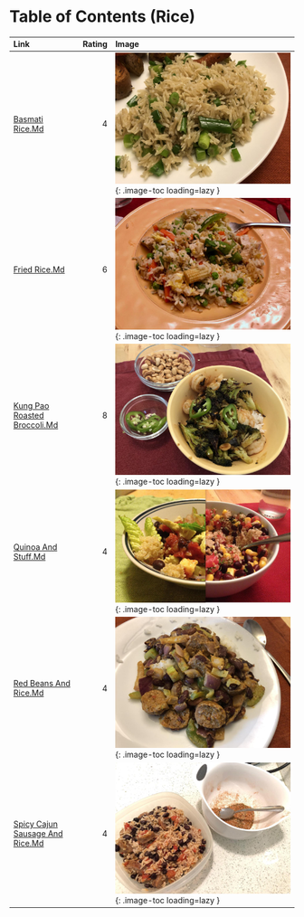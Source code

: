 # Table of Contents (Rice)

| Link                                                                 |   Rating | Image                                                                                                 |
|:---------------------------------------------------------------------|---------:|:------------------------------------------------------------------------------------------------------|
| [Basmati Rice.Md](./basmati_rice.md)                                 |        4 | ![basmati_rice.jpg](./basmati_rice.jpg){: .image-toc loading=lazy }                                   |
| [Fried Rice.Md](./fried_rice.md)                                     |        6 | ![fried_rice.jpeg](./fried_rice.jpeg){: .image-toc loading=lazy }                                     |
| [Kung Pao Roasted Broccoli.Md](./kung_pao_roasted_broccoli.md)       |        8 | ![kung_pao_roasted_broccoli.jpeg](./kung_pao_roasted_broccoli.jpeg){: .image-toc loading=lazy }       |
| [Quinoa And Stuff.Md](./quinoa_and_stuff.md)                         |        4 | ![quinoa_and_stuff.jpg](./quinoa_and_stuff.jpg){: .image-toc loading=lazy }                           |
| [Red Beans And Rice.Md](./red_beans_and_rice.md)                     |        4 | ![red_beans_and_rice.jpeg](./red_beans_and_rice.jpeg){: .image-toc loading=lazy }                     |
| [Spicy Cajun Sausage And Rice.Md](./spicy_cajun_sausage_and_rice.md) |        4 | ![spicy_cajun_sausage_and_rice.jpeg](./spicy_cajun_sausage_and_rice.jpeg){: .image-toc loading=lazy } |
